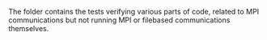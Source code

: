 The folder contains the tests verifying various parts of code, related to MPI communications but not running MPI or filebased communications themselves.